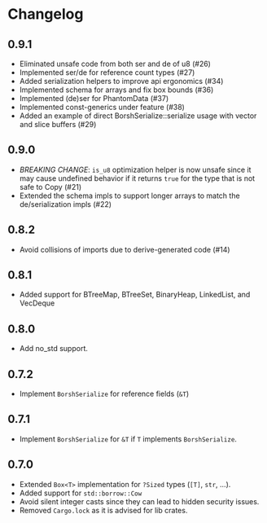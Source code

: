 # Changelog

## 0.9.1
- Eliminated unsafe code from both ser and de of u8 (#26)
- Implemented ser/de for reference count types (#27)
- Added serialization helpers to improve api ergonomics (#34)
- Implemented schema for arrays and fix box bounds (#36)
- Implemented (de)ser for PhantomData (#37)
- Implemented const-generics under feature (#38)
- Added an example of direct BorshSerialize::serialize usage with vector and slice buffers (#29)

## 0.9.0
- *BREAKING CHANGE*: `is_u8` optimization helper is now unsafe since it may
  cause undefined behavior if it returns `true` for the type that is not safe
  to Copy (#21)
- Extended the schema impls to support longer arrays to match the
  de/serialization impls (#22)

## 0.8.2
- Avoid collisions of imports due to derive-generated code (#14)

## 0.8.1
- Added support for BTreeMap, BTreeSet, BinaryHeap, LinkedList, and VecDeque

## 0.8.0
- Add no_std support.

## 0.7.2
- Implement `BorshSerialize` for reference fields (`&T`)

## 0.7.1
- Implement `BorshSerialize` for `&T` if `T` implements `BorshSerialize`.

## 0.7.0

- Extended `Box<T>` implementation for `?Sized` types (`[T]`, `str`, ...).
- Added support for `std::borrow::Cow`
- Avoid silent integer casts since they can lead to hidden security issues.
- Removed `Cargo.lock` as it is advised for lib crates.

